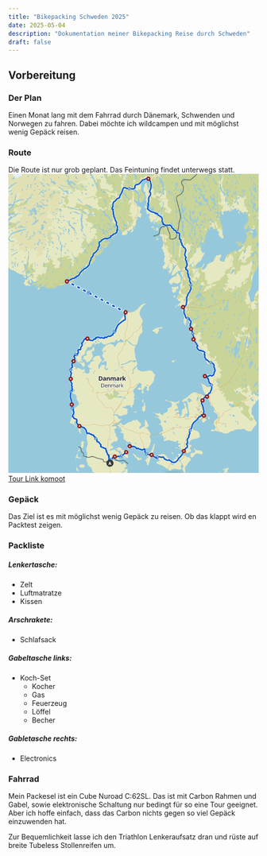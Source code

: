```yaml
---
title: "Bikepacking Schweden 2025"
date: 2025-05-04
description: "Dokumentation meiner Bikepacking Reise durch Schweden"
draft: false
---
```


## Vorbereitung
### Der Plan
Einen Monat lang mit dem Fahrrad durch Dänemark, Schwenden und Norwegen zu fahren.
Dabei möchte ich wildcampen und mit möglichst wenig Gepäck reisen.

### Route
Die Route ist nur grob geplant. Das Feintuning findet unterwegs statt.
[![Route](01-route.png)](https://www.komoot.com/de-de/tour/2034498871?share_token=aISPLoFO3KX0E0hxm10fPL7w0dY36uWN4zp8HN4CC7btLetpw7&ref=wtd "Grobe Routenplanung")
[Tour Link komoot](https://www.komoot.com/de-de/tour/2034498871?share_token=aISPLoFO3KX0E0hxm10fPL7w0dY36uWN4zp8HN4CC7btLetpw7&ref=wtd "Grobe Routenplanung")


### Gepäck
Das Ziel ist es mit möglichst wenig Gepäck zu reisen. Ob das klappt wird en Packtest zeigen.

### Packliste
##### Lenkertasche:
- Zelt
- Luftmatratze
- Kissen

##### Arschrakete:
- Schlafsack

##### Gabeltasche links:
- Koch-Set
  - Kocher
  - Gas
  - Feuerzeug
  - Löffel
  - Becher

##### Gabletasche rechts:
- Electronics

### Fahrrad
Mein Packesel ist ein Cube Nuroad C:62SL. Das ist mit Carbon Rahmen und Gabel, sowie elektronische Schaltung nur bedingt für so eine Tour geeignet. Aber ich hoffe einfach, dass das Carbon nichts gegen so viel Gepäck einzuwenden hat.

Zur Bequemlichkeit lasse ich den Triathlon Lenkeraufsatz dran und rüste auf breite Tubeless Stollenreifen um.
